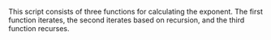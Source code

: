 This script consists of three functions for calculating the exponent.
The first function iterates, the second iterates based on recursion, and the third function recurses.